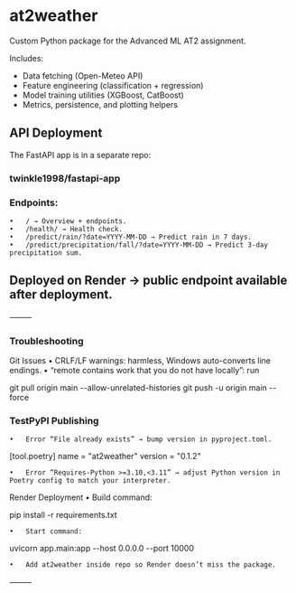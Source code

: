 # at2weather

Custom Python package for the Advanced ML AT2 assignment.

Includes:
- Data fetching (Open-Meteo API)
- Feature engineering (classification + regression)
- Model training utilities (XGBoost, CatBoost)
- Metrics, persistence, and plotting helpers


## API Deployment

The FastAPI app is in a separate repo:
### twinkle1998/fastapi-app

### Endpoints:
	•	/ → Overview + endpoints.
	•	/health/ → Health check.
	•	/predict/rain/?date=YYYY-MM-DD → Predict rain in 7 days.
	•	/predict/precipitation/fall/?date=YYYY-MM-DD → Predict 3-day precipitation sum.

## Deployed on Render → public endpoint available after deployment.

⸻

 ### Troubleshooting

Git Issues
	•	CRLF/LF warnings: harmless, Windows auto-converts line endings.
	•	“remote contains work that you do not have locally”: run

git pull origin main --allow-unrelated-histories
git push -u origin main --force



### TestPyPI Publishing
	•	Error “File already exists” → bump version in pyproject.toml.

[tool.poetry]
name = "at2weather"
version = "0.1.2"


	•	Error “Requires-Python >=3.10,<3.11” → adjust Python version in Poetry config to match your interpreter.

Render Deployment
	•	Build command:

pip install -r requirements.txt


	•	Start command:

uvicorn app.main:app --host 0.0.0.0 --port 10000


	•	Add at2weather inside repo so Render doesn’t miss the package.

⸻
